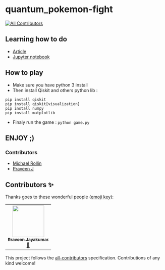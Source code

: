 # quantum_pokemon-fight
<!-- ALL-CONTRIBUTORS-BADGE:START - Do not remove or modify this section -->
[![All Contributors](https://img.shields.io/badge/all_contributors-1-orange.svg?style=flat-square)](#contributors-)
<!-- ALL-CONTRIBUTORS-BADGE:END -->

## Learning how to do
- [Article](https://fullstackquantumcomputation.tech/blog/post-quantum-pokemon-fight/)
- [Jupyter notebook](https://github.com/mickahell/quantum_pokemon-fight/blob/main/quantum_pokemonFight.ipynb)

## How to play
- Make sure you have python 3 install
- Then install Qiskit and others python lib :
```
pip install qiskit
pip install qiskit[visualization]
pip install numpy
pip install matplotlib
```

- Finaly run the game :
```python game.py```

## ENJOY ;)

### Contributors
- [Michael Rollin](https://github.com/mickahell)
- [Praveen J](https://github.com/Praveen91299)

## Contributors ✨

Thanks goes to these wonderful people ([emoji key](https://allcontributors.org/docs/en/emoji-key)):

<!-- ALL-CONTRIBUTORS-LIST:START - Do not remove or modify this section -->
<!-- prettier-ignore-start -->
<!-- markdownlint-disable -->
<table>
  <tr>
    <td align="center"><a href="https://sites.google.com/view/praveen91299/home"><img src="https://avatars2.githubusercontent.com/u/35169492?v=4?s=100" width="100px;" alt=""/><br /><sub><b>Praveen Jayakumar</b></sub></a><br /><a href="https://github.com/mickahell/quantum_pokemon-fight/pulls?q=is%3Apr+reviewed-by%3APraveen91299" title="Reviewed Pull Requests">👀</a></td>
  </tr>
</table>

<!-- markdownlint-restore -->
<!-- prettier-ignore-end -->

<!-- ALL-CONTRIBUTORS-LIST:END -->

This project follows the [all-contributors](https://github.com/all-contributors/all-contributors) specification. Contributions of any kind welcome!